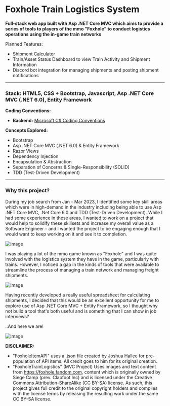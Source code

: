 # Foxhole Train Logistics System

**Full-stack web app built with Asp .NET Core MVC which aims to provide a series of tools to players of the mmo "Foxhole" to conduct logistics operations using the in-game train networks**

Planned Features:
- Shipment Calculator
- Train/Asset Status Dashboard to view Train Activity and Shipment Information
- Discord bot integration for managing shipments and posting shipment notifications

---

### Stack: HTML5, CSS + Bootstrap, Javascript, Asp .NET Core MVC (.NET 6.0), Entity Framework

**Coding Conventions:** 
- **Backend:** [Microsoft C# Coding Conventions](https://learn.microsoft.com/en-us/dotnet/csharp/fundamentals/coding-style/coding-conventions)

**Concepts Explored:**
- Bootstrap
- Asp .NET Core MVC (.NET 6.0) & Entity Framework
- Razor Views
- Dependency Injection
- Encapsulation & Abstraction
- Separation of Concerns & Single-Responsibility (SOLID)
- TDD (Test-Driven Development)

---

### Why this project?
During my job search from Jan - Mar 2023, I identified some key skill areas which were in high-demand in the industry including being able to use Asp .NET Core MVC, .Net Core 6.0 and TDD (Test-Driven Development). While I had some experience in these areas, I wanted to work on a project that would help to solidify these skillsets and increase my overall value as a Software Engineer - and I wanted the project to be engaging enough that I would want to keep working on it and see it to completion.

![image](https://user-images.githubusercontent.com/67047470/227814447-85f0a1ac-db05-4f47-800a-c61402bf34fc.png)

I was playing a lot of the mmo game known as "Foxhole" and I was quite involved with the logistics system they have in the game, particularly with trains. However, I noticed a gap in the kinds of tools that were available to streamline the process of managing a train network and managing freight shipments.

![image](https://user-images.githubusercontent.com/67047470/227814680-c7138860-6f97-463b-9dd1-f41390f89653.png)

Having recently developed a really useful spreadsheet for calculating shipments, I decided that this would be an excellent opportunity for me to explore use of Asp .NET Core MVC + Entity Framework, so I thought why not build a tool that's both useful and is something that I can show in job interviews?

..And here we are!

![image](https://user-images.githubusercontent.com/67047470/233760297-a32a19ce-5dea-49d6-8462-d19b51bc9aab.png)

**DISCLAIMER:**
- "FoxholeItemAPI" uses a .json file created by Joshua Hallee for pre-population of API items. All credit goes to him for its original creation.
- "FoxholeTrainLogistics" (MVC Project) Uses images and text content from https://foxhole.fandom.com, content which is originally owned by Siege Camp (prev. Clapfoot Inc) and is licensed under the Creative Commons Attribution-ShareAlike (CC BY-SA) license. As such, this project gives full credit to the original copyright holders and complies with the license terms by releasing the resulting work under the same CC BY-SA license.
